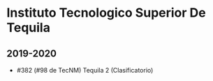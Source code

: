# Instituto Tecnologico Superior De Tequila

## 2019-2020

- #382 (#98 de TecNM) Tequila 2 (Clasificatorio)


